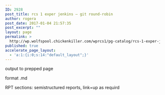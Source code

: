 ```yaml
---
ID: 2928
post_title: rcs 1 exper jenkins – git round-robin
author: rogera
post_date: 2017-01-04 21:57:35
post_excerpt: ""
layout: page
permalink: >
  http://wp.wolfspool.chickenkiller.com/wprcs1/pg-catalog/rcs-1-exper-jenkins-git-round-robin/
published: true
accelerate_page_layout:
  - 'a:1:{i:0;s:14:"default_layout";}'
---
```

output to prepped page

format .md

RPT sections: semistructured reports, link=up as requird

&nbsp;